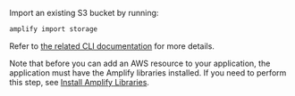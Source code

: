 Import an existing S3 bucket by running:

```bash
amplify import storage
```

Refer to [the related CLI documentation](~/cli/storage/import.md) for more details.

Note that before you can add an AWS resource to your application, the application must have the Amplify libraries installed. If you need to perform this step, see [Install Amplify Libraries](~/lib/project-setup/create-application.md#n2-install-amplify-libraries). 